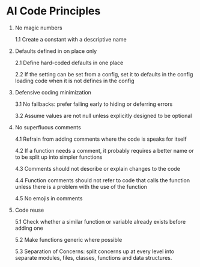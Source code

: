 AI Code Principles
==================

1. No magic numbers

   1.1 Create a constant with a descriptive name

2. Defaults defined in on place only

   2.1 Define hard-coded defaults in one place

   2.2 If the setting can be set from a config, set it to defaults in the config loading code when it is not defines in the config

3. Defensive coding minimization

   3.1 No fallbacks: prefer failing early to hiding or deferring errors

   3.2 Assume values are not null unless explicitly designed to be optional

4. No superfluous comments

   4.1 Refrain from adding comments where the code is speaks for itself

   4.2 If a function needs a comment, it probably requires a better name or to be split up into simpler functions

   4.3 Comments should not describe or explain changes to the code

   4.4 Function comments should not refer to code that calls the function unless there is a problem with the use of the function

   4.5 No emojis in comments

5. Code reuse

   5.1 Check whether a similar function or variable already exists before adding one

   5.2 Make functions generic where possible

   5.3 Separation of Concerns: split concerns up at every level into separate modules, files, classes, functions and data structures.